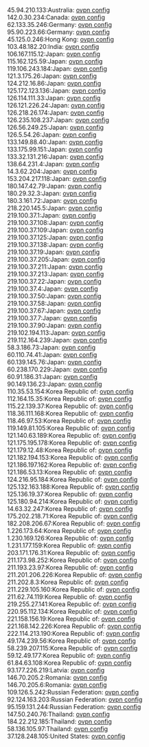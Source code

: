 45.94.210.133:Australia: [ovpn config](vpn/45_94_210_133.ovpn)  
142.0.30.234:Canada: [ovpn config](vpn/142_0_30_234.ovpn)  
62.133.35.246:Germany: [ovpn config](vpn/62_133_35_246.ovpn)  
95.90.223.66:Germany: [ovpn config](vpn/95_90_223_66.ovpn)  
45.125.0.246:Hong Kong: [ovpn config](vpn/45_125_0_246.ovpn)  
103.48.182.20:India: [ovpn config](vpn/103_48_182_20.ovpn)  
106.167.115.12:Japan: [ovpn config](vpn/106_167_115_12.ovpn)  
115.162.125.59:Japan: [ovpn config](vpn/115_162_125_59.ovpn)  
119.106.243.184:Japan: [ovpn config](vpn/119_106_243_184.ovpn)  
121.3.175.26:Japan: [ovpn config](vpn/121_3_175_26.ovpn)  
124.212.16.86:Japan: [ovpn config](vpn/124_212_16_86.ovpn)  
125.172.123.136:Japan: [ovpn config](vpn/125_172_123_136.ovpn)  
126.114.111.33:Japan: [ovpn config](vpn/126_114_111_33.ovpn)  
126.121.226.24:Japan: [ovpn config](vpn/126_121_226_24.ovpn)  
126.218.26.174:Japan: [ovpn config](vpn/126_218_26_174.ovpn)  
126.235.108.237:Japan: [ovpn config](vpn/126_235_108_237.ovpn)  
126.56.249.25:Japan: [ovpn config](vpn/126_56_249_25.ovpn)  
126.5.54.26:Japan: [ovpn config](vpn/126_5_54_26.ovpn)  
133.149.88.40:Japan: [ovpn config](vpn/133_149_88_40.ovpn)  
133.175.99.151:Japan: [ovpn config](vpn/133_175_99_151.ovpn)  
133.32.131.216:Japan: [ovpn config](vpn/133_32_131_216.ovpn)  
138.64.231.4:Japan: [ovpn config](vpn/138_64_231_4.ovpn)  
14.3.62.204:Japan: [ovpn config](vpn/14_3_62_204.ovpn)  
153.204.217.118:Japan: [ovpn config](vpn/153_204_217_118.ovpn)  
180.147.42.79:Japan: [ovpn config](vpn/180_147_42_79.ovpn)  
180.29.32.3:Japan: [ovpn config](vpn/180_29_32_3.ovpn)  
180.3.161.72:Japan: [ovpn config](vpn/180_3_161_72.ovpn)  
218.220.145.5:Japan: [ovpn config](vpn/218_220_145_5.ovpn)  
219.100.37.1:Japan: [ovpn config](vpn/219_100_37_1.ovpn)  
219.100.37.108:Japan: [ovpn config](vpn/219_100_37_108.ovpn)  
219.100.37.109:Japan: [ovpn config](vpn/219_100_37_109.ovpn)  
219.100.37.125:Japan: [ovpn config](vpn/219_100_37_125.ovpn)  
219.100.37.138:Japan: [ovpn config](vpn/219_100_37_138.ovpn)  
219.100.37.19:Japan: [ovpn config](vpn/219_100_37_19.ovpn)  
219.100.37.205:Japan: [ovpn config](vpn/219_100_37_205.ovpn)  
219.100.37.211:Japan: [ovpn config](vpn/219_100_37_211.ovpn)  
219.100.37.213:Japan: [ovpn config](vpn/219_100_37_213.ovpn)  
219.100.37.22:Japan: [ovpn config](vpn/219_100_37_22.ovpn)  
219.100.37.4:Japan: [ovpn config](vpn/219_100_37_4.ovpn)  
219.100.37.50:Japan: [ovpn config](vpn/219_100_37_50.ovpn)  
219.100.37.58:Japan: [ovpn config](vpn/219_100_37_58.ovpn)  
219.100.37.67:Japan: [ovpn config](vpn/219_100_37_67.ovpn)  
219.100.37.7:Japan: [ovpn config](vpn/219_100_37_7.ovpn)  
219.100.37.90:Japan: [ovpn config](vpn/219_100_37_90.ovpn)  
219.102.194.113:Japan: [ovpn config](vpn/219_102_194_113.ovpn)  
219.112.164.239:Japan: [ovpn config](vpn/219_112_164_239.ovpn)  
58.3.186.73:Japan: [ovpn config](vpn/58_3_186_73.ovpn)  
60.110.74.41:Japan: [ovpn config](vpn/60_110_74_41.ovpn)  
60.139.145.76:Japan: [ovpn config](vpn/60_139_145_76.ovpn)  
60.238.170.229:Japan: [ovpn config](vpn/60_238_170_229.ovpn)  
60.91.186.31:Japan: [ovpn config](vpn/60_91_186_31.ovpn)  
90.149.136.23:Japan: [ovpn config](vpn/90_149_136_23.ovpn)  
110.35.53.154:Korea Republic of: [ovpn config](vpn/110_35_53_154.ovpn)  
112.164.15.35:Korea Republic of: [ovpn config](vpn/112_164_15_35.ovpn)  
115.22.139.37:Korea Republic of: [ovpn config](vpn/115_22_139_37.ovpn)  
118.36.111.168:Korea Republic of: [ovpn config](vpn/118_36_111_168.ovpn)  
118.46.97.53:Korea Republic of: [ovpn config](vpn/118_46_97_53.ovpn)  
119.149.81.105:Korea Republic of: [ovpn config](vpn/119_149_81_105.ovpn)  
121.140.63.189:Korea Republic of: [ovpn config](vpn/121_140_63_189.ovpn)  
121.175.195.178:Korea Republic of: [ovpn config](vpn/121_175_195_178.ovpn)  
121.179.12.48:Korea Republic of: [ovpn config](vpn/121_179_12_48.ovpn)  
121.182.194.153:Korea Republic of: [ovpn config](vpn/121_182_194_153.ovpn)  
121.186.197.162:Korea Republic of: [ovpn config](vpn/121_186_197_162.ovpn)  
121.186.53.13:Korea Republic of: [ovpn config](vpn/121_186_53_13.ovpn)  
124.216.95.184:Korea Republic of: [ovpn config](vpn/124_216_95_184.ovpn)  
125.132.163.188:Korea Republic of: [ovpn config](vpn/125_132_163_188.ovpn)  
125.136.19.37:Korea Republic of: [ovpn config](vpn/125_136_19_37.ovpn)  
125.180.94.214:Korea Republic of: [ovpn config](vpn/125_180_94_214.ovpn)  
14.63.32.247:Korea Republic of: [ovpn config](vpn/14_63_32_247.ovpn)  
175.202.218.71:Korea Republic of: [ovpn config](vpn/175_202_218_71.ovpn)  
182.208.206.67:Korea Republic of: [ovpn config](vpn/182_208_206_67.ovpn)  
1.226.173.64:Korea Republic of: [ovpn config](vpn/1_226_173_64.ovpn)  
1.230.169.126:Korea Republic of: [ovpn config](vpn/1_230_169_126.ovpn)  
1.231.177.159:Korea Republic of: [ovpn config](vpn/1_231_177_159.ovpn)  
203.171.176.31:Korea Republic of: [ovpn config](vpn/203_171_176_31.ovpn)  
211.173.98.252:Korea Republic of: [ovpn config](vpn/211_173_98_252.ovpn)  
211.193.23.97:Korea Republic of: [ovpn config](vpn/211_193_23_97.ovpn)  
211.201.206.226:Korea Republic of: [ovpn config](vpn/211_201_206_226.ovpn)  
211.202.8.3:Korea Republic of: [ovpn config](vpn/211_202_8_3.ovpn)  
211.229.105.160:Korea Republic of: [ovpn config](vpn/211_229_105_160.ovpn)  
211.62.74.119:Korea Republic of: [ovpn config](vpn/211_62_74_119.ovpn)  
219.255.27.141:Korea Republic of: [ovpn config](vpn/219_255_27_141.ovpn)  
220.95.112.134:Korea Republic of: [ovpn config](vpn/220_95_112_134.ovpn)  
221.158.156.19:Korea Republic of: [ovpn config](vpn/221_158_156_19.ovpn)  
221.168.142.226:Korea Republic of: [ovpn config](vpn/221_168_142_226.ovpn)  
222.114.213.190:Korea Republic of: [ovpn config](vpn/222_114_213_190.ovpn)  
49.174.239.56:Korea Republic of: [ovpn config](vpn/49_174_239_56.ovpn)  
58.239.207.115:Korea Republic of: [ovpn config](vpn/58_239_207_115.ovpn)  
59.12.49.177:Korea Republic of: [ovpn config](vpn/59_12_49_177.ovpn)  
61.84.63.108:Korea Republic of: [ovpn config](vpn/61_84_63_108.ovpn)  
93.177.226.219:Latvia: [ovpn config](vpn/93_177_226_219.ovpn)  
146.70.205.2:Romania: [ovpn config](vpn/146_70_205_2.ovpn)  
146.70.205.6:Romania: [ovpn config](vpn/146_70_205_6.ovpn)  
109.126.5.242:Russian Federation: [ovpn config](vpn/109_126_5_242.ovpn)  
92.124.163.203:Russian Federation: [ovpn config](vpn/92_124_163_203.ovpn)  
95.159.131.244:Russian Federation: [ovpn config](vpn/95_159_131_244.ovpn)  
147.50.240.76:Thailand: [ovpn config](vpn/147_50_240_76.ovpn)  
184.22.212.185:Thailand: [ovpn config](vpn/184_22_212_185.ovpn)  
58.136.105.97:Thailand: [ovpn config](vpn/58_136_105_97.ovpn)  
37.128.248.105:United States: [ovpn config](vpn/37_128_248_105.ovpn)  
